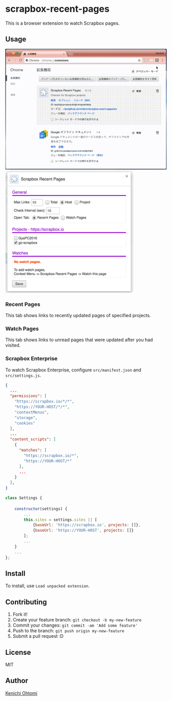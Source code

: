 # scrapbox-recent-pages

This is a browser extension to watch Scrapbox pages.

## Usage

<img src="docs/popup.gif">

<img src="docs/option.png" width="400px">

### Recent Pages

This tab shows links to recently updated pages of specified projects.

### Watch Pages

This tab shows links to unread pages that were updated after you had visited.

### Scrapbox Enterprise

To watch Scrapbox Enterprise, configure `src/manifest.json` and `src/settings.js`.

```json
{
  ...
  "permissions": [
    "https://scrapbox.io/*/*",
    "https://YOUR-HOST/*/*",
    "contextMenus",
    "storage",
    "cookies"
  ],
  ...
  "content_scripts": [
    {
      "matches": [
        "https://scrapbox.io/*",
        "https://YOUR-HOST/*"
      ],
      ...
    }
  ],
}
```

```javascript
class Settings {

    constructor(settings) {
        ...
        this.sites = settings.sites || [
            {baseUrl: 'https://scrapbox.io', projects: []},
            {baseUrl: 'https://YOUR-HOST', projects: []}
        ];
        ...
    }
    ...
};
```

## Install

To install, use `Load unpacked extension`.

## Contributing

1. Fork it!
1. Create your feature branch: `git checkout -b my-new-feature`
1. Commit your changes: `git commit -am 'Add some feature'`
1. Push to the branch: `git push origin my-new-feature`
1. Submit a pull request :D

## License

MIT

## Author

[Kenichi Ohtomi](https://github.com/ohtomi)
